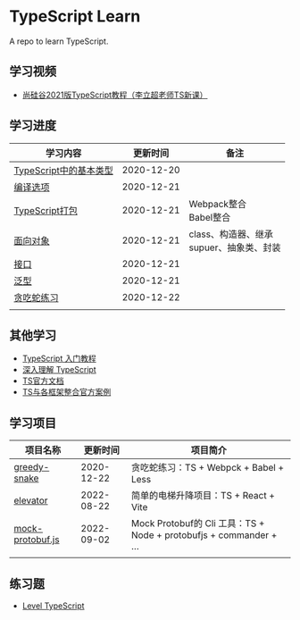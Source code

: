 # **TypeScript Learn**

A repo to learn TypeScript.



## **学习视频**

- [尚硅谷2021版TypeScript教程（李立超老师TS新课）](https://www.bilibili.com/video/BV1Xy4y1v7S2?p=6)



## **学习进度**

| **学习内容**                                                 | **更新时间** | **备注**                                            |
| ------------------------------------------------------------ | ------------ | --------------------------------------------------- |
| [TypeScript中的基本类型](https://github.com/JasonkayZK/typescript_learn/tree/1-type) | 2020-12-20   |                                                     |
| [编译选项](https://github.com/JasonkayZK/typescript_learn/tree/2-compile-options) | 2020-12-21   |                                                     |
| [TypeScript打包](https://github.com/JasonkayZK/typescript_learn/tree/3-webpack) | 2020-12-21   | Webpack整合<br />Babel整合                          |
| [面向对象](https://github.com/JasonkayZK/typescript_learn/tree/4-OOP) | 2020-12-21   | class、构造器、继承<br />supuer、抽象类、封装<br /> |
| [接口](https://github.com/JasonkayZK/typescript_learn/tree/5-interface) | 2020-12-21   |                                                     |
| [泛型](https://github.com/JasonkayZK/typescript_learn/tree/6-generic) | 2020-12-21   |                                                     |
| [贪吃蛇练习](https://github.com/JasonkayZK/typescript_learn/tree/greedy-snake) | 2020-12-22   |                                                     |
|                                                              |              |                                                     |



## **其他学习**

-   [TypeScript 入门教程](https://ts.xcatliu.com/)
-   [深入理解 TypeScript](https://jkchao.github.io/typescript-book-chinese/)
-   [TS官方文档](https://www.tslang.cn/docs/home.html)
-   [TS与各框架整合官方案例](https://www.tslang.cn/samples/index.html)



## **学习项目**

| 项目名称                                                     | 更新时间   | 项目简介                                                     |
| ------------------------------------------------------------ | ---------- | ------------------------------------------------------------ |
| [greedy-snake](https://github.com/JasonkayZK/typescript_learn/tree/greedy-snake) | 2020-12-22 | 贪吃蛇练习：TS + Webpck + Babel + Less                       |
| [elevator](https://github.com/JasonkayZK/typescript-learn/tree/elevator) | 2022-08-22 | 简单的电梯升降项目：TS + React + Vite                        |
| [mock-protobuf.js](https://github.com/JasonkayZK/mock-protobuf.js) | 2022-09-02 | Mock Protobuf的 Cli 工具：TS + Node + protobufjs + commander + … |
|                                                              |            |                                                              |


## **练习题**

- [Level TypeScript](https://type-level-typescript.com/)



